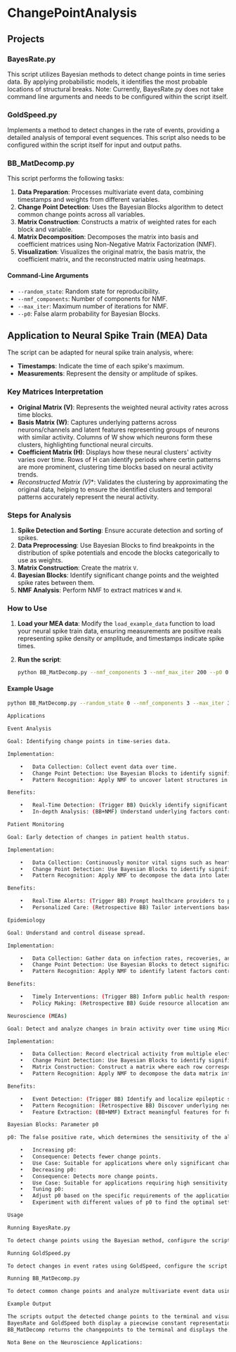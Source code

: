 # ChangePointAnalysis

## Projects

### BayesRate.py

This script utilizes Bayesian methods to detect change points in time series data. By applying probabilistic models, it identifies the most probable locations of structural breaks. Note: Currently, BayesRate.py does not take command line arguments and needs to be configured within the script itself.

### GoldSpeed.py

Implements a method to detect changes in the rate of events, providing a detailed analysis of temporal event sequences. This script also needs to be configured within the script itself for input and output paths.

### BB_MatDecomp.py

This script performs the following tasks:

1. **Data Preparation**: Processes multivariate event data, combining timestamps and weights from different variables.
2. **Change Point Detection**: Uses the Bayesian Blocks algorithm to detect common change points across all variables.
3. **Matrix Construction**: Constructs a matrix of weighted rates for each block and variable.
4. **Matrix Decomposition**: Decomposes the matrix into basis and coefficient matrices using Non-Negative Matrix Factorization (NMF).
5. **Visualization**: Visualizes the original matrix, the basis matrix, the coefficient matrix, and the reconstructed matrix using heatmaps.

#### Command-Line Arguments
- `--random_state`: Random state for reproducibility.
- `--nmf_components`: Number of components for NMF.
- `--max_iter`: Maximum number of iterations for NMF.
- `--p0`: False alarm probability for Bayesian Blocks.

## Application to Neural Spike Train (MEA) Data

The script can be adapted for neural spike train analysis, where:
- **Timestamps**: Indicate the time of each spike's maximum.
- **Measurements**: Represent the density or amplitude of spikes.

### Key Matrices Interpretation

- **Original Matrix (V)**: Represents the weighted neural activity rates across time blocks.
- **Basis Matrix (W)**: Captures underlying patterns across neurons/channels and latent features representing groups of neurons with similar activity. Columns of W show which neurons form these clusters, highlighting functional neural circuits. 
- **Coefficient Matrix (H)**: Displays how these neural clusters' activity varies over time. Rows of H can identify periods where certin patterns are more prominent, clustering time blocks based on neural activity trends. 
- **Reconstructed Matrix (V*)**: Validates the clustering by approximating the original data, helping to ensure the identified clusters and temporal patterns accurately represent the neural activity. 

### Steps for Analysis

1. **Spike Detection and Sorting**: Ensure accurate detection and sorting of spikes.
2. **Data Preprocessing**: Use Bayesian Blocks to find breakpoints in the distribution of spike potentials and encode the blocks categorically to use as weights.
3. **Matrix Construction**: Create the matrix `V`.
4. **Bayesian Blocks**: Identify significant change points and the weighted spike rates between them. 
5. **NMF Analysis**: Perform NMF to extract matrices `W` and `H`.

### How to Use

1. **Load your MEA data**:
   Modify the `load_example_data` function to load your neural spike train data, ensuring measurements are positive reals representing spike density or amplitude, and timestamps indicate spike times.

2. **Run the script**:
   ```bash
   python BB_MatDecomp.py --nmf_components 3 --nmf_max_iter 200 --p0 0.05 --random_state 0

#### Example Usage
```sh
python BB_MatDecomp.py --random_state 0 --nmf_components 3 --max_iter 300 --p0 0.05

Applications

Event Analysis

Goal: Identifying change points in time-series data.

Implementation:

	•	Data Collection: Collect event data over time.
	•	Change Point Detection: Use Bayesian Blocks to identify significant changes in event rates.
	•	Pattern Recognition: Apply NMF to uncover latent structures in the data.

Benefits:

	•	Real-Time Detection: (Trigger BB) Quickly identify significant changes in event patterns.
	•	In-depth Analysis: (BB+NMF) Understand underlying factors contributing to event changes.

Patient Monitoring

Goal: Early detection of changes in patient health status.

Implementation:

	•	Data Collection: Continuously monitor vital signs such as heart rate, blood pressure, and oxygen levels.
	•	Change Point Detection: Use Bayesian Blocks to identify significant shifts in these metrics.
	•	Pattern Recognition: Apply NMF to decompose the data into latent health patterns, distinguishing between normal and abnormal states.

Benefits:

	•	Real-Time Alerts: (Trigger BB) Prompt healthcare providers to potential health issues.
	•	Personalized Care: (Retrospective BB) Tailor interventions based on individual patient data patterns.

Epidemiology

Goal: Understand and control disease spread.

Implementation:

	•	Data Collection: Gather data on infection rates, recoveries, and fatalities across regions and time.
	•	Change Point Detection: Use Bayesian Blocks to detect significant changes in disease trends.
	•	Pattern Recognition: Apply NMF to identify latent factors contributing to the spread, such as demographic or environmental factors.

Benefits:

	•	Timely Interventions: (Trigger BB) Inform public health responses to emerging outbreaks.
	•	Policy Making: (Retrospective BB) Guide resource allocation and preventive measures based on identified patterns.

Neuroscience (MEAs)

Goal: Detect and analyze changes in brain activity over time using Micro-electrode Arrays (MEAs).

Implementation:

	•	Data Collection: Record electrical activity from multiple electrodes over time from MEAs and process this into timestamped and weighted neural spike-train data. 
	•	Change Point Detection: Use Bayesian Blocks to identify significant changes in signal patterns.
	•	Matrix Construction: Construct a matrix where each row corresponds to an electrode (MEA recording) and each column corresponds to a time block defined by detected change points.
	•	Pattern Recognition: Apply NMF to decompose the data matrix into basis and coefficient matrices, uncovering latent neural patterns and components.

Benefits:

	•	Event Detection: (Trigger BB) Identify and localize epileptic seizures, sleep stages, cognitive events, or abnormal neuronal firing patterns.
	•	Pattern Recognition: (Retrospective BB) Discover underlying neural circuits and rhythms.
	•	Feature Extraction: (BB+NMF) Extract meaningful features for further analysis or development of brain-computer interfaces and research into neurological disorders.

Bayesian Blocks: Parameter p0

p0: The false positive rate, which determines the sensitivity of the algorithm to detecting change points.

	•	Increasing p0:
	•	Consequence: Detects fewer change points.
	•	Use Case: Suitable for applications where only significant changes are of interest, reducing the risk of false positives.
	•	Decreasing p0:
	•	Consequence: Detects more change points.
	•	Use Case: Suitable for applications requiring high sensitivity to changes, even if it increases the risk of false positives.
	•	Tuning p0:
	•	Adjust p0 based on the specific requirements of the application to balance sensitivity and false positive rate.
	•	Experiment with different values of p0 to find the optimal setting for your dataset.

Usage

Running BayesRate.py

To detect change points using the Bayesian method, configure the script parameters within the script itself, then run it using Python.

Running GoldSpeed.py

To detect changes in event rates using GoldSpeed, configure the script parameters within the script itself, then run it using Python.

Running BB_MatDecomp.py

To detect common change points and analyze multivariate event data using NMF, run the script using the command line arguments above.

Example Output

The scripts output the detected change points to the terminal and visualize results using Matplotlib.
BayesRate and GoldSpeed both display a piecewise constant representation of weighted poisson event rates and vertical bars indicating breakpoints.
BB_MatDecomp returns the changepoints to the terminal and displays the input matrix to nmf, the decomposition and the reconstruction using matplotlib.

Nota Bene on the Neuroscience Applications: 
